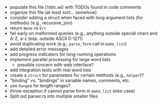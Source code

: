 * populate this file (`TODO.md`) with TODOs found in code comments
* organize this file (at least sort... somehow)
* consider adding a struct when faced with long argument lists (for methods) (e.g., recursive_join)
* return `None` vs `Err`
* fail early on malformed queries (e.g., anything outside special chars and A-Z, a-z (esp. outside ASCII 0-127))
* avoid duplicating work (e.g., `parse_form` call in `make_list`)
* add detailed error messages
* add progress indicators for long-running operations
* implement parallel processing for large word lists
  * possible concern with web interface?
* add integration tests with real word lists
* create a `struct` for parameters for certain methods \(e.g., `helper`\)?
* "binding" vs. "bindings" in variable names, comments, etc.
* use `Range`s for length ranges?
* throw exception if cannot parse form in `make_list` (else case)
* Split out parser.rs into multiple smaller files
